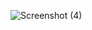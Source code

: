 ![Screenshot (4)](https://user-images.githubusercontent.com/113498740/190848764-db9842d8-9a17-4be8-918e-7807a3dc8794.png)
